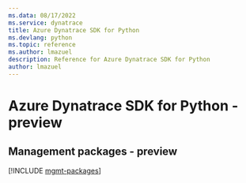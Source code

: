 ```yaml
---
ms.data: 08/17/2022
ms.service: dynatrace
title: Azure Dynatrace SDK for Python
ms.devlang: python
ms.topic: reference
ms.author: lmazuel
description: Reference for Azure Dynatrace SDK for Python
author: lmazuel
---
```

# Azure Dynatrace SDK for Python - preview

## Management packages - preview
[!INCLUDE [mgmt-packages](dynatrace-mgmt-index.md)]
